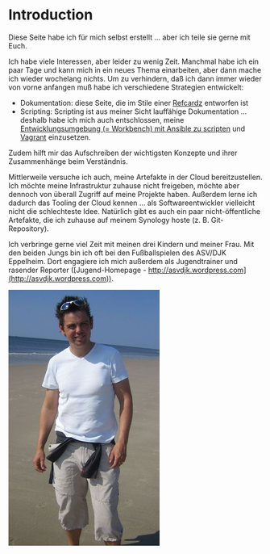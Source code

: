 # Introduction
Diese Seite habe ich für mich selbst erstellt ... aber ich teile sie gerne mit Euch. 

Ich habe viele Interessen, aber leider zu wenig Zeit. Manchmal habe ich ein paar Tage und kann mich in ein neues Thema einarbeiten, aber dann mache ich wieder wochelang nichts. Um zu verhindern, daß ich dann immer wieder von vorne anfangen muß habe ich verschiedene Strategien entwickelt:

* Dokumentation: diese Seite, die im Stile einer [Refcardz](https://dzone.com/refcardz) entworfen ist
* Scripting: Scripting ist aus meiner Sicht lauffähige Dokumentation ... deshalb habe ich mich auch entschlossen, meine [Entwicklungsumgebung (= Workbench) mit Ansible zu scripten](ubuntu_1604_lts.md) und [Vagrant](vagrant) einzusetzen.

Zudem hilft mir das Aufschreiben der wichtigsten Konzepte und ihrer Zusammenhänge beim Verständnis.

Mittlerweile versuche ich auch, meine Artefakte in der Cloud bereitzustellen. Ich möchte meine Infrastruktur zuhause nicht freigeben, möchte aber dennoch von überall Zugriff auf meine Projekte haben. Außerdem lerne ich dadurch das Tooling der Cloud kennen ... als Softwareentwickler vielleicht nicht die schlechteste Idee. Natürlich gibt es auch ein paar nicht-öffentliche Artefakte, die ich zuhause auf meinem Synology hoste (z. B. Git-Repository).

Ich verbringe gerne viel Zeit mit meinen drei Kindern und meiner Frau. Mit den beiden Jungs bin ich oft bei den Fußballspielen des ASV/DJK Eppelheim. Dort engagiere ich mich außerdem als Jugendtrainer und rasender Reporter ([Jugend-Homepage - http://asvdjk.wordpress.com](http://asvdjk.wordpress.com)). 

![Me, myself and I](images/pierre.jpg)

